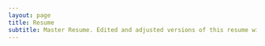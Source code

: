 ```yaml
---
layout: page
title: Resume
subtitle: Master Resume. Edited and adjusted versions of this resume will be submitted for job applications.
---
```

<center>
<object data="/assets/pdfs/resume.pdf" width="500" height="500" type='application/pdf'/></object>
</center>
